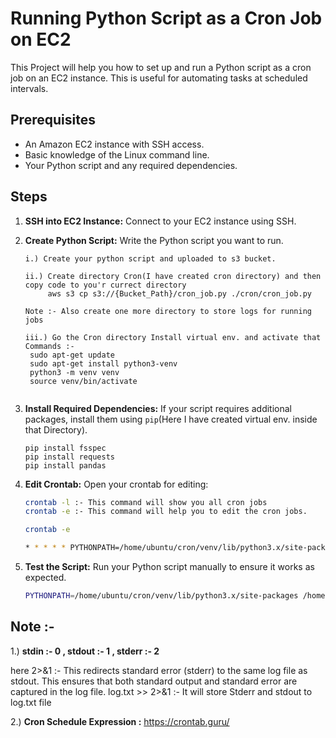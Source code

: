 # Running Python Script as a Cron Job on EC2

This Project will help you how to set up and run a Python script as a cron job on an EC2 instance. This is useful for automating tasks at scheduled intervals.

## Prerequisites

- An Amazon EC2 instance with SSH access.
- Basic knowledge of the Linux command line.
- Your Python script and any required dependencies.

## Steps

1. **SSH into EC2 Instance:** Connect to your EC2 instance using SSH.
   
2. **Create Python Script:** Write the Python script you want to run.
   ```
   i.) Create your python script and uploaded to s3 bucket.
   
   ii.) Create directory Cron(I have created cron directory) and then copy code to you'r currect directory
        aws s3 cp s3://{Bucket_Path}/cron_job.py ./cron/cron_job.py

   Note :- Also create one more directory to store logs for running jobs
   
   iii.) Go the Cron directory Install virtual env. and activate that
   Commands :-
    sudo apt-get update
    sudo apt-get install python3-venv
    python3 -m venv venv
    source venv/bin/activate
   

3. **Install Required Dependencies:** If your script requires additional packages, install them using `pip`(Here I have created virtual env. inside that Directory).
   ```
   pip install fsspec
   pip install requests
   pip install pandas
   ```

4. **Edit Crontab:** Open your crontab for editing:

   ```bash
   crontab -l :- This command will show you all cron jobs
   crontab -e :- This command will help you to edit the cron jobs.

   crontab -e

   * * * * * PYTHONPATH=/home/ubuntu/cron/venv/lib/python3.x/site-packages /home/ubuntu/cron/venv/bin/python3 /home/ubuntu/cron/cron_job.py >> /home/ubuntu/logs/cron_log.txt 2>&
   

5. **Test the Script:** Run your Python script manually to ensure it works as expected.

   ```bash
   PYTHONPATH=/home/ubuntu/cron/venv/lib/python3.x/site-packages /home/ubuntu/cron/venv/bin/python3 /home/ubuntu/cron/cron_job.py

## Note :-
1.) **stdin  :- 0 , stdout :- 1 , stderr :- 2**

here 2>&1 :-  This redirects standard error (stderr) to the same log file as stdout. This ensures that both standard output and standard error are captured in the log file.
log.txt >> 2>&1 :- It will store Stderr and stdout to log.txt file

2.) **Cron Schedule Expression :** https://crontab.guru/
